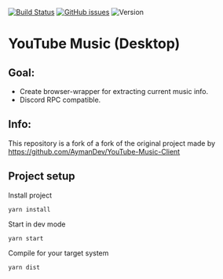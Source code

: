 [![Build Status](https://app.travis-ci.com/Matix-Media/YouTube-Music-Client.svg?branch=master)](https://app.travis-ci.com/Matix-Media/YouTube-Music-Client)
[![GitHub issues](https://img.shields.io/github/issues-raw/Matix-Media/YouTube-Music-Client)](https://github.com/Matix-Media/YouTube-Music-Client/issues)
![Version](https://img.shields.io/badge/dynamic/json?color=%238F4AC6&label=version&query=%24.version&url=https%3A%2F%2Fraw.githubusercontent.com%2FMatix-Media%2FYouTube-Music-Client%2Fmaster%2Fpackage.json)

# YouTube Music (Desktop)

## Goal:

-   Create browser-wrapper for extracting current music info.
-   Discord RPC compatible.

## Info:

This repository is a fork of a fork of the original project made by  
https://github.com/AymanDev/YouTube-Music-Client

## Project setup

Install project

```
yarn install
```

Start in dev mode

```
yarn start
```

Compile for your target system

```
yarn dist
```
